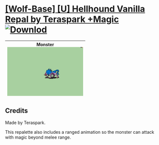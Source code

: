 # [\[Wolf-Base\] \[U\] Hellhound Vanilla Repal by Teraspark +Magic](./) [![Downlod](https://img.shields.io/badge/Download--red?style=social&logo=github)](https://minhaskamal.github.io/DownGit/#/home?url=https://github.com/Klokinator/FE-Repo/tree/main/Battle%20Animations%2FMonsters%20-%20Basic%20Types%2F%5BWolf-Base%5D%20%5BU%5D%20Hellhound%20Vanilla%20Repal%20by%20Teraspark%20%2BMagic)

| <b>Monster</b><br/><img alt="Monster animation" src="./8.%20Monster/Monster.gif"/> |
| :---: |

## Credits

Made by Teraspark.

This repalette also includes a ranged animation so the monster can attack with magic beyond melee range.


